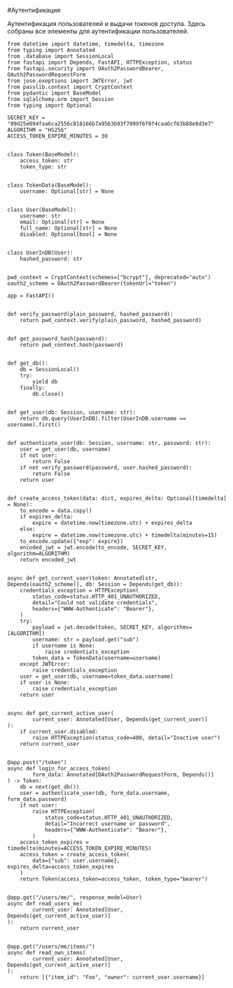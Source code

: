 #Аутентификация

Аутентификация пользователей и выдачи токенов доступа.
Здесь собраны все элементы для аутентификации пользователей.

    from datetime import datetime, timedelta, timezone
    from typing import Annotated
    from .database import SessionLocal
    from fastapi import Depends, FastAPI, HTTPException, status
    from fastapi.security import OAuth2PasswordBearer, OAuth2PasswordRequestForm
    from jose.exeptions import JWTError, jwt
    from passlib.context import CryptContext
    from pydantic import BaseModel
    from sqlalchemy.orm import Session
    from typing import Optional
    
    SECRET_KEY = "09d25e094faa6ca2556c818166b7a9563b93f7099f6f0f4caa6cf63b88e8d3e7"
    ALGORITHM = "HS256"
    ACCESS_TOKEN_EXPIRE_MINUTES = 30
    
    
    class Token(BaseModel):
        access_token: str
        token_type: str
    
    
    class TokenData(BaseModel):
        username: Optional[str] = None
    
    
    class User(BaseModel):
        username: str
        email: Optional[str] = None
        full_name: Optional[str] = None
        disabled: Optional[bool] = None
    
    
    class UserInDB(User):
        hashed_password: str
    
    
    pwd_context = CryptContext(schemes=["bcrypt"], deprecated="auto")
    oauth2_scheme = OAuth2PasswordBearer(tokenUrl="token")
    
    app = FastAPI()
    
    
    def verify_password(plain_password, hashed_password):
        return pwd_context.verify(plain_password, hashed_password)
    
    
    def get_password_hash(password):
        return pwd_context.hash(password)
    
    
    def get_db():
        db = SessionLocal()
        try:
            yield db
        finally:
            db.close()
    
    
    def get_user(db: Session, username: str):
        return db.query(UserInDB).filter(UserInDB.username == username).first()
    
    
    def authenticate_user(db: Session, username: str, password: str):
        user = get_user(db, username)
        if not user:
            return False
        if not verify_password(password, user.hashed_password):
            return False
        return user
    
    
    def create_access_token(data: dict, expires_delta: Optional[timedelta] = None):
        to_encode = data.copy()
        if expires_delta:
            expire = datetime.now(timezone.utc) + expires_delta
        else:
            expire = datetime.now(timezone.utc) + timedelta(minutes=15)
        to_encode.update({"exp": expire})
        encoded_jwt = jwt.encode(to_encode, SECRET_KEY, algorithm=ALGORITHM)
        return encoded_jwt
    
    
    async def get_current_user(token: Annotated[str, Depends(oauth2_scheme)], db: Session = Depends(get_db)):
        credentials_exception = HTTPException(
            status_code=status.HTTP_401_UNAUTHORIZED,
            detail="Could not validate credentials",
            headers={"WWW-Authenticate": "Bearer"},
        )
        try:
            payload = jwt.decode(token, SECRET_KEY, algorithms=[ALGORITHM])
            username: str = payload.get("sub")
            if username is None:
                raise credentials_exception
            token_data = TokenData(username=username)
        except JWTError:
            raise credentials_exception
        user = get_user(db, username=token_data.username)
        if user is None:
            raise credentials_exception
        return user
    
    
    async def get_current_active_user(
            current_user: Annotated[User, Depends(get_current_user)]
    ):
        if current_user.disabled:
            raise HTTPException(status_code=400, detail="Inactive user")
        return current_user
    
    
    @app.post("/token")
    async def login_for_access_token(
            form_data: Annotated[OAuth2PasswordRequestForm, Depends()]
    ) -> Token:
        db = next(get_db())
        user = authenticate_user(db, form_data.username, form_data.password)
        if not user:
            raise HTTPException(
                status_code=status.HTTP_401_UNAUTHORIZED,
                detail="Incorrect username or password",
                headers={"WWW-Authenticate": "Bearer"},
            )
        access_token_expires = timedelta(minutes=ACCESS_TOKEN_EXPIRE_MINUTES)
        access_token = create_access_token(
            data={"sub": user.username}, expires_delta=access_token_expires
        )
        return Token(access_token=access_token, token_type="bearer")
    
    
    @app.get("/users/me/", response_model=User)
    async def read_users_me(
            current_user: Annotated[User, Depends(get_current_active_user)]
    ):
        return current_user
    
    
    @app.get("/users/me/items/")
    async def read_own_items(
            current_user: Annotated[User, Depends(get_current_active_user)]
    ):
        return [{"item_id": "Foo", "owner": current_user.username}]
